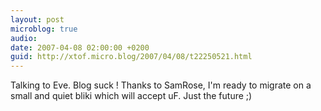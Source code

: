 ```yaml
---
layout: post
microblog: true
audio: 
date: 2007-04-08 02:00:00 +0200
guid: http://xtof.micro.blog/2007/04/08/t22250521.html
---
```

Talking to Eve. Blog suck ! Thanks to SamRose, I'm ready to migrate on a small and quiet bliki which will accept uF.  Just the future ;)
